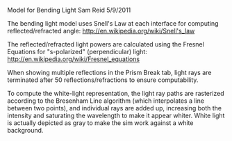 Model for Bending Light 
Sam Reid 
5/9/2011 

The bending light model uses Snell's Law at each interface for computing reflected/refracted angle: 
http://en.wikipedia.org/wiki/Snell's_law

The reflected/refracted light powers are calculated using the Fresnel Equations for "s-polarized" (perpendicular) light:
http://en.wikipedia.org/wiki/Fresnel_equations

When showing multiple reflections in the Prism Break tab, light rays are terminated after 50 reflections/refractions to
ensure computability.

To compute the white-light representation, the light ray paths are rasterized according to the Bresenham Line algorithm 
(which interpolates a line between two points), and individual rays are added up, increasing both the intensity and 
saturating the wavelength to make it appear whiter. White light is actually depicted as gray to make the sim work against 
a white background.